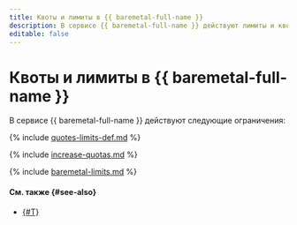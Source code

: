 ```yaml
---
title: Квоты и лимиты в {{ baremetal-full-name }}
description: В сервисе {{ baremetal-full-name }} действуют лимиты и квоты на серверы и виртуальные сетевые сегменты (VRF). Более подробно об ограничениях в сервисе вы узнаете из данной статьи.
editable: false
---
```


# Квоты и лимиты в {{ baremetal-full-name }}

В сервисе {{ baremetal-full-name }} действуют следующие ограничения:

{% include [quotes-limits-def.md](../../_includes/quotes-limits-def.md) %}

{% include [increase-quotas.md](../../_includes/increase-quotas.md) %}

{% include [baremetal-limits.md](../../_includes/baremetal-limits.md) %}

#### См. также {#see-also}

* [{#T}](./traffic-restrictions.md)